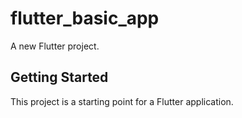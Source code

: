 # flutter_basic_app

A new Flutter project.


## Getting Started

This project is a starting point for a Flutter application.

